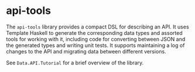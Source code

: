 api-tools
=========

The `api-tools` library provides a compact DSL for describing an API.
It uses Template Haskell to generate the corresponding data types and
assorted tools for working with it, including code for converting
between JSON and the generated types and writing unit tests.  It
supports maintaining a log of changes to the API and migrating data
between different versions.

See `Data.API.Tutorial` for a brief overview of the library.
